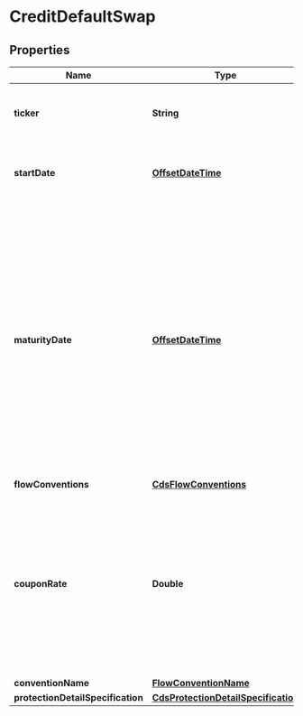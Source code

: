 

# CreditDefaultSwap

## Properties

Name | Type | Description | Notes
------------ | ------------- | ------------- | -------------
**ticker** | **String** | A ticker to uniquely specify then entity against which the cds is written | 
**startDate** | [**OffsetDateTime**](OffsetDateTime.md) | The start date of the instrument. This is normally synonymous with the trade-date. | 
**maturityDate** | [**OffsetDateTime**](OffsetDateTime.md) | The final maturity date of the instrument. This means the last date on which the instruments makes a payment of any amount.              For the avoidance of doubt, that is not necessarily prior to its last sensitivity date for the purposes of risk; e.g. instruments such as              Constant Maturity Swaps (CMS) often have sensitivities to rates beyond their last payment date | 
**flowConventions** | [**CdsFlowConventions**](CdsFlowConventions.md) |  |  [optional]
**couponRate** | **Double** | The coupon rate paid on each payment date of the premium leg as a fraction of 100 percent, e.g. \&quot;0.05\&quot; meaning 500 basis points or 5%.              For a standard corporate CDS (North American) this must be either 100bps or 500bps. | 
**conventionName** | [**FlowConventionName**](FlowConventionName.md) |  |  [optional]
**protectionDetailSpecification** | [**CdsProtectionDetailSpecification**](CdsProtectionDetailSpecification.md) |  | 



